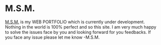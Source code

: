 # M.S.M.
[M.S.M.](https://shyam16102001.github.io) is my WEB PORTFOLIO which is currently under development.<br>
Nothing in the world is 100% perfect and so this site. I am very much happy to solve the issues face by you and looking forward for you feedbacks.
If you face any issue please let me know
-M.S.M.
